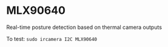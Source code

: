 # MLX90640
Real-time posture detection based on thermal camera outputs

To test: `sudo ircamera I2C MLX90640`